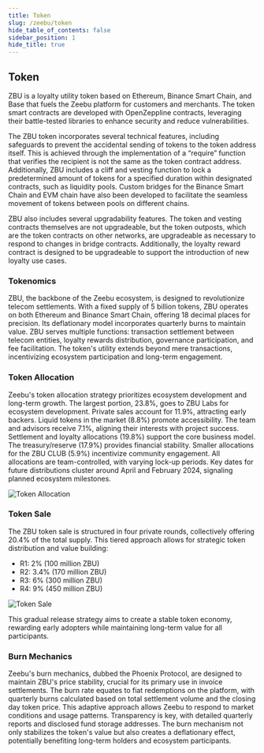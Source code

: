 ```yaml
---
title: Token
slug: /zeebu/token
hide_table_of_contents: false
sidebar_position: 1
hide_title: true
---
```

<h2> Token </h2>

ZBU is a loyalty utility token based on Ethereum, Binance Smart Chain, and Base that fuels the Zeebu platform for customers and merchants. The token smart contracts are developed with OpenZeppline contracts, leveraging their battle-tested libraries to enhance security and reduce vulnerabilities.

The ZBU token incorporates several technical features, including safeguards to prevent the accidental sending of tokens to the token address itself. This is achieved through the implementation of a “require” function that verifies the recipient is not the same as the token contract address. Additionally, ZBU includes a cliff and vesting function to lock a predetermined amount of tokens for a specified duration within designated contracts, such as liquidity pools. Custom bridges for the Binance Smart Chain and EVM chain have also been developed to facilitate the seamless movement of tokens between pools on different chains.

ZBU also includes several upgradability features. The token and vesting contracts themselves are not upgradeable, but the token outposts, which are the token contracts on other networks, are upgradeable as necessary to respond to changes in bridge contracts. Additionally, the loyalty reward contract is designed to be upgradeable to support the introduction of new loyalty use cases.

### Tokenomics

ZBU, the backbone of the Zeebu ecosystem, is designed to revolutionize telecom settlements. With a fixed supply of 5 billion tokens, ZBU operates on both Ethereum and Binance Smart Chain, offering 18 decimal places for precision. Its deflationary model incorporates quarterly burns to maintain value. ZBU serves multiple functions: transaction settlement between telecom entities, loyalty rewards distribution, governance participation, and fee facilitation. The token's utility extends beyond mere transactions, incentivizing ecosystem participation and long-term engagement.

### Token Allocation

Zeebu's token allocation strategy prioritizes ecosystem development and long-term growth. The largest portion, 23.8%, goes to ZBU Labs for ecosystem development. Private sales account for 11.9%, attracting early backers. Liquid tokens in the market (8.8%) promote accessibility. The team and advisors receive 7.1%, aligning their interests with project success. Settlement and loyalty allocations (19.8%) support the core business model. The treasury/reserve (17.9%) provides financial stability. Smaller allocations for the ZBU CLUB (5.9%) incentivize community engagement. All allocations are team-controlled, with varying lock-up periods. Key dates for future distributions cluster around April and February 2024, signaling planned ecosystem milestones.

<img src="/images/tokenallocation.png" alt="Token Allocation" tiele="Token Allocation" />

### Token Sale

The ZBU token sale is structured in four private rounds, collectively offering 20.4% of the total supply. This tiered approach allows for strategic token distribution and value building:

 - R1: 2% (100 million ZBU)
 - R2: 3.4% (170 million ZBU)
 - R3: 6% (300 million ZBU)
 - R4: 9% (450 million ZBU)

 <img src="/images/tokensale.png" alt="Token Sale" title="Token Sale" />

 This gradual release strategy aims to create a stable token economy, rewarding early adopters while maintaining long-term value for all participants.

 ### Burn Mechanics

 Zeebu's burn mechanics, dubbed the Phoenix Protocol, are designed to maintain ZBU's price stability, crucial for its primary use in invoice settlements. The burn rate equates to fiat redemptions on the platform, with quarterly burns calculated based on total settlement volume and the closing day token price. This adaptive approach allows Zeebu to respond to market conditions and usage patterns. Transparency is key, with detailed quarterly reports and disclosed fund storage addresses. The burn mechanism not only stabilizes the token's value but also creates a deflationary effect, potentially benefiting long-term holders and ecosystem participants.